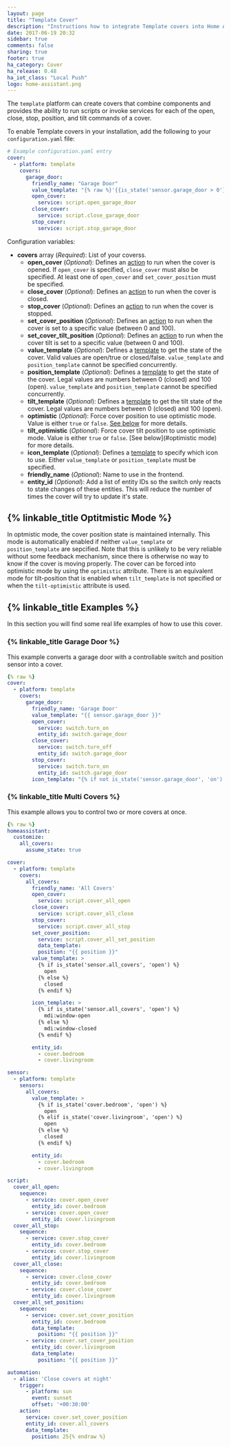 ```yaml
---
layout: page
title: "Template Cover"
description: "Instructions how to integrate Template covers into Home Assistant."
date: 2017-06-19 20:32
sidebar: true
comments: false
sharing: true
footer: true
ha_category: Cover
ha_release: 0.48
ha_iot_class: "Local Push"
logo: home-assistant.png
---
```


The `template` platform can create covers that combine components and provides the ability to run scripts or invoke services for each of the open, close, stop, position, and tilt commands of a cover.

To enable Template covers in your installation, add the following to your `configuration.yaml` file:

```yaml
# Example configuration.yaml entry
cover:
  - platform: template
    covers:
      garage_door:
        friendly_name: "Garage Door"
        value_template: "{% raw %}'{{is_state('sensor.garage_door > 0'}}'{% endraw %}"
        open_cover:
          service: script.open_garage_door
        close_cover:
          service: script.close_garage_door
        stop_cover:
          service: script.stop_garage_door
```

Configuration variables:

- **covers** array (*Required*): List of your coverss.
  - **open_cover** (*Optional*): Defines an [action](/getting-started/automation/) to run when the cover is opened.  If `open_cover` is specified, `close_cover` must also be specified.  At least one of `open_cover` and `set_cover_position` must be specified.
  - **close_cover** (*Optional*): Defines an [action](/getting-started/automation/) to run when the cover is closed.
  - **stop_cover** (*Optional*): Defines an [action](/getting-started/automation/) to run when the cover is stopped.
  - **set_cover_position** (*Optional*): Defines an [action](/getting-started/automation/) to run when the cover is set to a specific value (between 0 and 100).
  - **set_cover_tilt_position** (*Optional*): Defines an [action](/getting-started/automation/) to run when the cover tilt is set to a specific value (between 0 and 100).
  - **value_template** (*Optional*): Defines a [template](/topics/templating/) to get the state of the cover. Valid values are open/true or closed/false. `value_template` and `position_template` cannot be specified concurrently.
  - **position_template** (*Optional*): Defines a [template](/topics/templating/) to get the state of the cover. Legal values are numbers between 0 (closed) and 100 (open). `value_template` and `position_template` cannot be specified concurrently.
  - **tilt_template** (*Optional*): Defines a [template](/topics/templating/) to get the tilt state of the cover. Legal values are numbers between 0 (closed) and 100 (open).
  - **optimistic** (*Optional*): Force cover position to use optimistic mode.  Value is either `true` or `false`.  [See below](#optimistic-mode) for more details.
  - **tilt_optimistic** (*Optional*): Force cover tilt position to use optimistic mode.  Value is either `true` or `false`.  [See below](#optimistic mode) for more details.
  - **icon_template** (*Optional*): Defines a [template](/topics/templating/) to specify which icon to use. Either `value_template` or `position_template` must be specified.
  - **friendly_name** (*Optional*): Name to use in the frontend.
  - **entity_id** (*Optional*): Add a list of entity IDs so the switch only reacts to state changes of these entities. This will reduce the number of times the cover will try to update it's state.

## {% linkable_title Optitmistic Mode %}

In optmistic mode, the cover position state is maintained internally.  This mode is automatically enabled if neither `value_template` or `position_template` are sepcified.  Note that this is unlikely to be very reliable without some feedback mechanism, since there is otherwise no way to know if the cover is moving properly.  The cover can be forced into optimistic mode by using the `optimistic` attribute.  There is an equivalent mode for tilt-position that is enabled when `tilt_template` is not specified or when the `tilt-optimistic` attribute is used.

## {% linkable_title Examples %}

In this section you will find some real life examples of how to use this cover.

### {% linkable_title Garage Door %}

This example converts a garage door with a controllable switch and position sensor into a cover.

```yaml
{% raw %}
cover:
  - platform: template
    covers:
      garage_door:
        friendly_name: 'Garage Door'
        value_template: "{{ sensor.garage_door }}"
        open_cover:
          service: switch.turn_on
          entity_id: switch.garage_door
        close_cover:
          service: switch.turn_off
          entity_id: switch.garage_door
        stop_cover:
          service: switch.turn_on
          entity_id: switch.garage_door
        icon_template: "{% if not is_state('sensor.garage_door', 'on') %}mdi:garage-open{% else %}mdi:garage{% endif %}"{% endraw %}
```

### {% linkable_title Multi Covers %}

This example allows you to control two or more covers at once.

```yaml
{% raw %}
homeassistant:
  customize:
    all_covers:
      assume_state: true

cover:
  - platform: template
    covers:
      all_covers:
        friendly_name: 'All Covers'
        open_cover:
          service: script.cover_all_open
        close_cover:
          service: script.cover_all_close
        stop_cover:
          service: script.cover_all_stop
        set_cover_position:
          service: script.cover_all_set_position
          data_template:
          position: "{{ position }}"
        value_template: >
          {% if is_state('sensor.all_covers', 'open') %}
            open
          {% else %}
            closed
          {% endif %}

        icon_template: >
          {% if is_state('sensor.all_covers', 'open') %}
            mdi:window-open
          {% else %}
            mdi:window-closed
          {% endif %}

        entity_id:
          - cover.bedroom
          - cover.livingroom

sensor:
  - platform: template
    sensors:
      all_covers:
        value_template: >
          {% if is_state('cover.bedroom', 'open') %}
            open
          {% elif is_state('cover.livingroom', 'open') %}
            open
          {% else %}
            closed
          {% endif %}

        entity_id:
          - cover.bedroom
          - cover.livingroom

script:
  cover_all_open:
    sequence:
      - service: cover.open_cover
        entity_id: cover.bedroom
      - service: cover.open_cover
        entity_id: cover.livingroom
  cover_all_stop:
    sequence:
      - service: cover.stop_cover
        entity_id: cover.bedroom
      - service: cover.stop_cover
        entity_id: cover.livingroom
  cover_all_close:
    sequence:
      - service: cover.close_cover
        entity_id: cover.bedroom
      - service: cover.close_cover
        entity_id: cover.livingroom
  cover_all_set_position:
    sequence:
      - service: cover.set_cover_position
        entity_id: cover.bedroom
        data_template:
          position: "{{ position }}"
      - service: cover.set_cover_position
        entity_id: cover.livingroom
        data_template:
          position: "{{ position }}"

automation:
  - alias: 'Close covers at night'
    trigger:
      - platform: sun
        event: sunset
        offset: '+00:30:00'
    action:
      service: cover.set_cover_position
      entity_id: cover.all_covers
      data_template:
        position: 25{% endraw %}
```
